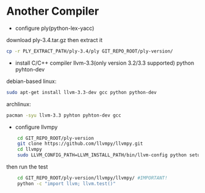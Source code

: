 Another Compiler
================


- configure ply(python-lex-yacc)


download ply-3.4.tar.gz then extract it
```bash
cp -r PLY_EXTRACT_PATH/ply-3.4/ply GIT_REPO_ROOT/ply-version/
```
- install C/C++ compiler llvm-3.3(only version 3.2/3.3 supported) python pyhton-dev


debian-based linux:
```bash
sudo apt-get install llvm-3.3-dev gcc python python-dev
```

archlinux:
```bash
pacman -syu llvm-3.3 pyhton pyhton-dev gcc
```

- configure llvmpy
```bash
    cd GIT_REPO_ROOT/ply-version
    git clone https://github.com/llvmpy/llvmpy.git
    cd llvmpy
    sudo LLVM_CONFIG_PATH=LLVM_INSTALL_PATH/bin/llvm-config python setup.py install
```
then run the test
```bash
    cd GIT_REPO_ROOT/ply-version/llvmpy/llvmpy/ #IMPORTANT!
    python -c "import llvm; llvm.test()"
```
